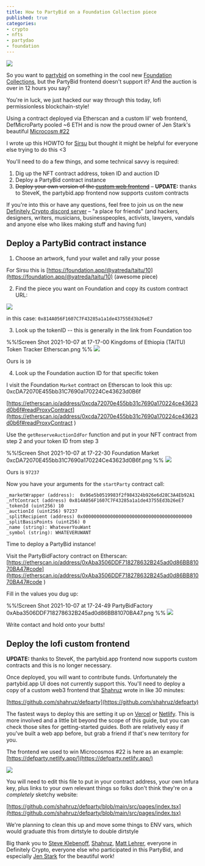 ```yaml
---
title: How to PartyBid on a Foundation Collection piece
published: true
categories:
- crypto
- nfts
- partydao
- foundation
---
```


![](https://dl.dropboxusercontent.com/s%2F477wgju23wfutre%2Fscreen%2520shot%25202021-10-07%2520at%252017-52-32%2520microcosm%252022%2520%2520foundation.jpg)

So you want to [partybid](https://partybid.app) on something in the cool new [Foundation Collections](https://foundation.app/collection), but the PartyBid frontend doesn't support it? And the auction is over in 12 hours you say?

You're in luck, we just hacked our way through this today, lofi permissionless blockchain-style! 

Using a contract deployed via Etherscan and a custom lil' web frontend, DefMicroParty pooled ~6 ETH and is now the proud owner of Jen Stark's beautiful [Microcosm #22](https://foundation.app/@JenStark_Vault/cosmos/22)

I wrote up this HOWTO for [Sirsu](https://twitter.com/sirsuhayb/) but thought it might be helpful for everyone else trying to do this <3

You'll need to do a few things, and some technical savvy is required:

1. Dig up the NFT contract address, token ID and auction ID
2. Deploy a PartyBid contract instance 
3. ~~Deploy your own version of the [custom web frontend](https://github.com/shahruz/defparty)~~ – **UPDATE:** thanks to SteveK, the partybid.app frontend now supports custom contracts

If you're into this or have any questions, feel free to join us on the new [Definitely Crypto discord server](https://discord.gg/rJu3G58aRh) – "a place for friends" (and hackers, designers, writers, musicians, businesspeoples, activists, lawyers, vandals and anyone else who likes making stuff and having fun)

## Deploy a PartyBid contract instance

1. Choose an artwork, fund your wallet and rally your posse

For Sirsu this is [https://foundation.app/@yatreda/taitu/10](https://foundation.app/@yatreda/taitu/10) (awesome piece)

2. Find the piece you want on Foundation and copy its custom contract URL:

![](https://dl.dropboxusercontent.com/s%2Fjng0fw6cr8vvgy7%2Fscreen%2520shot%25202021-10-07%2520at%252017-11-55%2520gudit%2520kingdoms%2520of%2520ethiopia%2520foundation.png)

in this case:
`0x814A056F1607C7F43285a1a1de43755Ed3b26eE7`

3. Look up the tokenID -- this is generally in the link from Foundation too

%%!Screen Shot 2021-10-07 at 17-17-00 Kingdoms of Ethiopia (TAITU) Token Tracker Etherscan.png
%%
![](https://dl.dropboxusercontent.com/s%2Fjbx6sdpy0hawjl8%2Fscreen%2520shot%25202021-10-07%2520at%252017-17-00%2520kingdoms%2520of%2520ethiopia%2520%2528taitu%2529%2520token%2520tracker%2520etherscan.png)

Ours is `10`

4. Look up the Foundation auction ID for that specific token

I visit the Foundation `Market` contract on Etherscan to look this up:
0xcDA72070E455bb31C7690a170224Ce43623d0B6f

[https://etherscan.io/address/0xcda72070e455bb31c7690a170224ce43623d0b6f#readProxyContract](https://etherscan.io/address/0xcda72070e455bb31c7690a170224ce43623d0b6f#readProxyContract
)

Use the `getReserveAuctionIdFor` function and put in your NFT contract from step 2 and your token ID from step 3

%%!Screen Shot 2021-10-07 at 17-22-30 Foundation Market 0xcDA72070E455bb31C7690a170224Ce43623d0B6f.png
%%
![](https://dl.dropboxusercontent.com/s%2F6tc8di638mt1cgd%2Fscreen%2520shot%25202021-10-07%2520at%252017-22-30%2520foundation%2520market%25200xcda72070e455bb31c7690a170224ce43623d0b6f.png)

Ours is `97237`

Now you have your arguments for the `startParty` contract call:

```
_marketWrapper (address):  0x96e5b0519983f2f984324b926e6d28C3A4Eb92A1
_nftContract (address) 0x814A056F1607C7F43285a1a1de43755Ed3b26eE7
_tokenId (uint256) 10
_auctionId (uint256) 97237
_splitRecipient (address) 0x0000000000000000000000000000000000000000
_splitBasisPoints (uint256) 0
_name (string): WhateverYouWant
_symbol (string): WHATEVERUWANT
```

Time to deploy a PartyBid instance!

Visit the PartyBidFactory contract on Etherscan:
[https://etherscan.io/address/0xAba3506DDF718278632B245ad0d86BB81070BA47#code](https://etherscan.io/address/0xAba3506DDF718278632B245ad0d86BB81070BA47#code
)

Fill in the values you dug up:

%%!Screen Shot 2021-10-07 at 17-24-49 PartyBidFactory 0xAba3506DDF718278632B245ad0d86BB81070BA47.png
%%
![](https://dl.dropboxusercontent.com/s%2F3s4ka0ogr8fd9va%2Fscreen%2520shot%25202021-10-07%2520at%252017-24-49%2520partybidfactory%25200xaba3506ddf718278632b245ad0d86bb81070ba47.png)

Write contact and hold onto your butts!

## Deploy the lofi custom frontend

**UPDATE:** thanks to SteveK, the partybid.app frontend now supports custom contracts and this is no longer necessary.

Once deployed, you will want to contribute funds. Unfortunately the partybid.app UI does not currently support this. You'll need to deploy a copy of a custom web3 frontend that [Shahruz](https://twitter.com/shahruz) wrote in like 30 minutes:

[https://github.com/shahruz/defparty](https://github.com/shahruz/defparty)

The fastest ways to deploy this are setting it up on [Vercel](https://www.vercel.com) or [Netlify](https://netlify.com). This is more involved and a little bit beyond the scope of this guide, but you can check those sites for getting-started guides. Both are relatively easy if you've built a web app before, but grab a friend if that's new territory for you.

The frontend we used to win Microcosmos #22 is here as an example: [https://defparty.netlify.app/](https://defparty.netlify.app/)

![](https://dl.dropboxusercontent.com/s%2Foa1dwgq58z46lrl%2Fscreen%2520shot%25202021-10-07%2520at%252017-47-27%2520mozilla%2520firefox.png)

You will need to edit this file to put in your contract address, your own Infura key, plus links to your own relevant things so folks don't think they're on a _completely_ sketchy website:

[https://github.com/shahruz/defparty/blob/main/src/pages/index.tsx](https://github.com/shahruz/defparty/blob/main/src/pages/index.tsx)

We're planning to clean this up and move some things to ENV vars, which would graduate this from dirtstyle to double dirtstyle

Big thank you to [Steve Klebenoff](https://twitter.com/steveklbnf), [Shahruz](https://twitter.com/shahruz), [Matt Lehrer](https://twitter.com/mattlehrer/), everyone in Definitely Crypto, everyone else who participated in this PartyBid, and especially [Jen Stark](https://twitter.com/jen_stark) for the beautiful work! 
